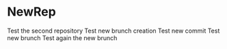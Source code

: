 # NewRep
Test the second repository
Test new brunch creation
Test new commit 
Test new brunch
Test again the new brunch
